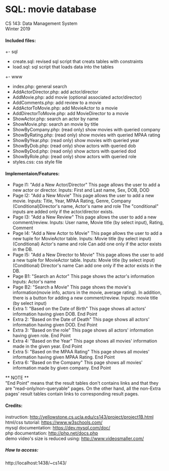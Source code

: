 SQL: movie database
===
CS 143: Data Management System  
Winter 2019  
  
#### Included files:
+- sql
   + create.sql: revised sql script that creats tables with constraints
   + load.sql: sql script that loads data into the tables  
   
+- www
   + index.php: general search
   + AddActorDirector.php: add actor/director
   + AddMovie.php: add movie (optional associated actor/director)
   + AddComments.php: add review to a movie
   + AddActorToMovie.php: add MovieActor to a movie
   + AddDirectorToMovie.php: add MovieDirector to a movie
   + ShowActor.php: search an actor by name
   + ShowMovie.php: search an movie by title
   + ShowByCompany.php: (read only) show movies with queried company
   + ShowByRating.php: (read only) show movies with queried MPAA rating
   + ShowByYear.php: (read only) show movies with queried year
   + ShowByDob.php: (read only) show actors with queried dob
   + ShowByDod.php: (read only) show actors with queried dod
   + ShowByRole.php: (read only) show actors with queried role
   + styles.css: css style file  
  

#### Implementaion/Features:
+ Page I1: "Add a New Actor/Director"
  This page allows the user to add a new actor or director.
  Inputs:
	First and Last name, Sex, DOB, DOD
+ Page I2: "Add a New Movie"
  This page allows the user to add a new movie.
  Inputs:
	Title, Year, MPAA Rating, Genre, Company
	(Conditional)Director's name, Actor's name and role
  The "conditional" inputs are added only if the actor/director exists.
+ Page I3: "Add a New Review"
  This page allows the user to add a new comment/review.
  Inputs:
	User name, Movie title (by select input), Rating, Comment
+ Page I4: "Add a New Actor to Movie"
  This page allows the user to add a new tuple for MovieActor table.
  Inputs:
	Movie title (by select input)
	(Conditional) Actor's name and role
  Can add one only if the actor exists in the DB.
+ Page I5: "Add a New Director to Movie"
  This page allows the user to add a new tuple for MovieActor table.
  Inputs:
	Movie title (by select input)
	(Conditional) Director's name
  Can add one only if the actor exists in the DB.
+ Page B1: "Search an Actor"
  This page shows the actor's information
  Inputs:
	Actor's name
+ Page B2: "Search a Movie"
  This page shows the movie's information(movie info, actors in the movie,
  average rating). In addition, there is a button for adding a new
  comment/review.
  Inputs:
	movie title (by select input)
+ Extra 1: "Based on the Date of Birth"
  This page shows all actors' information having given DOB.
  End Point
+ Extra 2: "Based on the Date of Death"
  This page shows all actors' information having given DOD.
  End Point
+ Extra 3: "Based on the role"
  This page shows all actors' information having given role.
  End Point
+ Extra 4: "Based on the Year"
  This page shows all movies' information made in the given year.
  End Point
+ Extra 5: "Based on the MPAA Rating"
  This page shows all movies' information having given MPAA Rating.
  End Point
+ Extra 6: "Based on the Company"
  This page shows all movies' information made by given company.
  End Point

** NOTE **  
"End Point" means that the result tables don't contains links and that they are
"read-only/non-queryable" pages. On the other hand, all the non-Extra pages'
result tables contain links to corresponding result pages.


#### Credits:
instruction: http://yellowstone.cs.ucla.edu/cs143/project/project1B.html  
html/css tutorial: https://www.w3schools.com/  
mysql documentation: https://dev.mysql.com/doc/  
php documentation: http://php.net/docs.php  
demo video's size is reduced using: http://www.videosmaller.com/  


##### How to access:
http://localhost:1438/~cs143/
